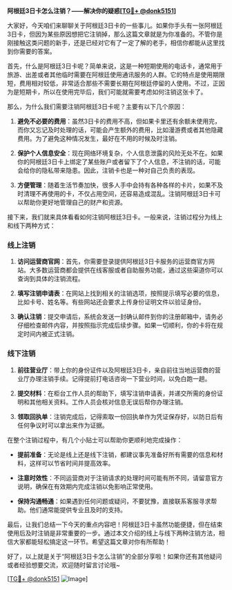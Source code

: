 **阿根廷3日卡怎么注销？——解决你的疑惑[[TG💪+ @donk5151](https://t.me/s/donk5151)]**

大家好，今天咱们来聊聊关于阿根廷3日卡的一些事儿。如果你手头有一张阿根廷3日卡，但因为某些原因想把它注销掉，那么这篇文章就是为你准备的。不管你是刚接触这类问题的新手，还是已经对它有了一定了解的老手，相信你都能从这里找到你需要的答案。

首先，什么是阿根廷3日卡呢？简单来说，这是一种短期使用的电话卡，通常用于旅游、出差或者其他临时需要在阿根廷使用通讯服务的人群。它的特点是使用期限短，费用相对较低，非常适合那些不需要长期在阿根廷停留的人使用。不过，正因为是短期卡，所以在使用完毕后，我们可能就需要考虑如何注销这张卡了。

那么，为什么我们需要注销阿根廷3日卡呢？主要有以下几个原因：

1. **避免不必要的费用**：虽然3日卡的费用不高，但如果卡里还有余额未使用完，而你又忘记及时处理的话，可能会产生额外的费用，比如漫游费或者其他隐藏费用。为了避免这种情况发生，最好在不用的时候及时注销。
   
2. **保护个人信息安全**：现在网络环境复杂，个人信息泄露的风险无处不在。如果你的阿根廷3日卡上绑定了某些账户或者留下了个人信息，不注销的话，可能会给你的隐私带来隐患。因此，注销卡也是一种对自己负责的表现。

3. **方便管理**：随着生活节奏加快，很多人手中会持有各种各样的卡片，如果不及时清理不再使用的卡，不仅占用空间，还容易造成混乱。注销阿根廷3日卡可以帮助你更好地管理自己的财产和资源。

接下来，我们就来具体看看如何注销阿根廷3日卡。一般来说，注销过程分为线上和线下两种方式：

### 线上注销

1. **访问运营商官网**：首先，你需要登录提供阿根廷3日卡服务的运营商官方网站。大多数运营商都会提供在线客服或者自助服务功能，通过这些渠道你可以查询到具体的注销流程。

2. **填写注销申请表**：在网站上找到相关的注销选项，按照提示填写必要的信息，比如卡号、姓名等。有些网站还会要求上传身份证明文件以验证身份。

3. **确认注销**：提交申请后，系统会发送一封确认邮件到你的注册邮箱中，请务必仔细检查邮件内容，并按照指示完成后续步骤。如果一切顺利，你的卡将在规定时间内被正式注销。

### 线下注销

1. **前往营业厅**：带上你的身份证件以及阿根廷3日卡，亲自前往当地运营商的营业厅办理注销手续。记得提前打电话咨询一下营业时间，以免白跑一趟。

2. **提交材料**：在柜台工作人员的帮助下，填写注销申请表，并递交所需的身份证明和其他相关资料。工作人员会核对信息无误后帮你办理注销。

3. **领取回执单**：注销完成后，记得索取一份回执单作为凭证保存好，以防日后有任何争议时可以拿出来作为证据。

在整个注销过程中，有几个小贴士可以帮助你更顺利地完成操作：

- **提前准备**：无论是线上还是线下注销，都建议事先准备好所有需要的信息和材料，这样可以节省时间并提高效率。
  
- **注意时效性**：不同运营商对于注销请求的处理时间可能有所不同，请留意官方说明，确保在有效期内完成注销以免影响正常使用。

- **保持沟通畅通**：如果遇到任何问题或疑问，不要犹豫，直接联系客服寻求帮助。他们通常能提供专业且及时的支持。

最后，让我们总结一下今天的重点内容吧！阿根廷3日卡虽然功能便捷，但在结束使用后及时注销是非常重要的一步。通过本文介绍的线上与线下两种注销方法，相信大家都能轻松搞定这一环节。希望这篇文章对你有所帮助！

好了，以上就是关于“阿根廷3日卡怎么注销”的全部分享啦！如果你还有其他疑问或者经验想要交流，欢迎随时留言讨论哦~ 

[[TG💪+ @donk5151](https://t.me/s/donk5151) ![Image](https://i.postimg.cc/rwNCRYN7/Snipaste-2025-04-30-17-27-05.png)]